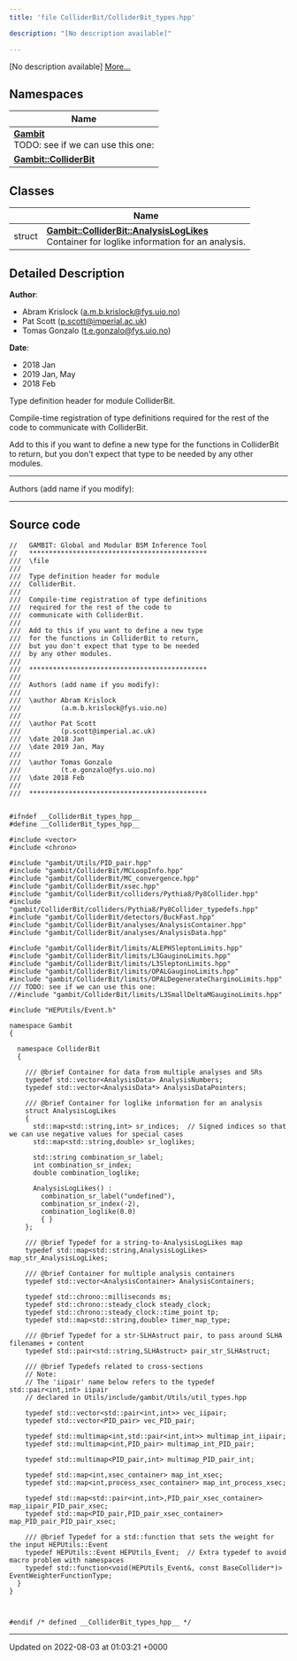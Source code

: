 ```yaml
---
title: 'file ColliderBit/ColliderBit_types.hpp'

description: "[No description available]"

---
```







[No description available] [More...](#detailed-description)

## Namespaces

| Name           |
| -------------- |
| **[Gambit](/documentation/code/main/namespaces/namespacegambit/)** <br>TODO: see if we can use this one:  |
| **[Gambit::ColliderBit](/documentation/code/main/namespaces/namespacegambit_1_1colliderbit/)**  |

## Classes

|                | Name           |
| -------------- | -------------- |
| struct | **[Gambit::ColliderBit::AnalysisLogLikes](/documentation/code/main/classes/structgambit_1_1colliderbit_1_1analysisloglikes/)** <br>Container for loglike information for an analysis.  |

## Detailed Description


**Author**: 

  * Abram Krislock ([a.m.b.krislock@fys.uio.no](mailto:a.m.b.krislock@fys.uio.no))
  * Pat Scott ([p.scott@imperial.ac.uk](mailto:p.scott@imperial.ac.uk)) 
  * Tomas Gonzalo ([t.e.gonzalo@fys.uio.no](mailto:t.e.gonzalo@fys.uio.no)) 


**Date**: 

  * 2018 Jan 
  * 2019 Jan, May
  * 2018 Feb


Type definition header for module ColliderBit.

Compile-time registration of type definitions required for the rest of the code to communicate with ColliderBit.

Add to this if you want to define a new type for the functions in ColliderBit to return, but you don't expect that type to be needed by any other modules.



------------------

Authors (add name if you modify):



------------------




## Source code

```
//   GAMBIT: Global and Modular BSM Inference Tool
//   *********************************************
///  \file
///
///  Type definition header for module
///  ColliderBit.
///
///  Compile-time registration of type definitions
///  required for the rest of the code to
///  communicate with ColliderBit.
///
///  Add to this if you want to define a new type
///  for the functions in ColliderBit to return,
///  but you don't expect that type to be needed
///  by any other modules.
///
///  *********************************************
///
///  Authors (add name if you modify):
///
///  \author Abram Krislock
///          (a.m.b.krislock@fys.uio.no)
///
///  \author Pat Scott
///          (p.scott@imperial.ac.uk)
///  \date 2018 Jan
///  \date 2019 Jan, May
///
///  \author Tomas Gonzalo
///          (t.e.gonzalo@fys.uio.no)
///  \date 2018 Feb
///
///  *********************************************


#ifndef __ColliderBit_types_hpp__
#define __ColliderBit_types_hpp__

#include <vector>
#include <chrono>

#include "gambit/Utils/PID_pair.hpp"
#include "gambit/ColliderBit/MCLoopInfo.hpp"
#include "gambit/ColliderBit/MC_convergence.hpp"
#include "gambit/ColliderBit/xsec.hpp"
#include "gambit/ColliderBit/colliders/Pythia8/Py8Collider.hpp"
#include "gambit/ColliderBit/colliders/Pythia8/Py8Collider_typedefs.hpp"
#include "gambit/ColliderBit/detectors/BuckFast.hpp"
#include "gambit/ColliderBit/analyses/AnalysisContainer.hpp"
#include "gambit/ColliderBit/analyses/AnalysisData.hpp"

#include "gambit/ColliderBit/limits/ALEPHSleptonLimits.hpp"
#include "gambit/ColliderBit/limits/L3GauginoLimits.hpp"
#include "gambit/ColliderBit/limits/L3SleptonLimits.hpp"
#include "gambit/ColliderBit/limits/OPALGauginoLimits.hpp"
#include "gambit/ColliderBit/limits/OPALDegenerateCharginoLimits.hpp"
/// TODO: see if we can use this one:
//#include "gambit/ColliderBit/limits/L3SmallDeltaMGauginoLimits.hpp"

#include "HEPUtils/Event.h"

namespace Gambit
{

  namespace ColliderBit
  {

    /// @brief Container for data from multiple analyses and SRs
    typedef std::vector<AnalysisData> AnalysisNumbers;
    typedef std::vector<AnalysisData*> AnalysisDataPointers;

    /// @brief Container for loglike information for an analysis
    struct AnalysisLogLikes
    {
      std::map<std::string,int> sr_indices;  // Signed indices so that we can use negative values for special cases
      std::map<std::string,double> sr_loglikes;

      std::string combination_sr_label;
      int combination_sr_index;
      double combination_loglike;

      AnalysisLogLikes() :
        combination_sr_label("undefined"),
        combination_sr_index(-2),
        combination_loglike(0.0)
        { }
    };

    /// @brief Typedef for a string-to-AnalysisLogLikes map
    typedef std::map<std::string,AnalysisLogLikes> map_str_AnalysisLogLikes;

    /// @brief Container for multiple analysis containers
    typedef std::vector<AnalysisContainer> AnalysisContainers;

    typedef std::chrono::milliseconds ms;
    typedef std::chrono::steady_clock steady_clock;
    typedef std::chrono::steady_clock::time_point tp;
    typedef std::map<std::string,double> timer_map_type;

    /// @brief Typedef for a str-SLHAstruct pair, to pass around SLHA filenames + content
    typedef std::pair<std::string,SLHAstruct> pair_str_SLHAstruct;

    /// @brief Typedefs related to cross-sections 
    // Note: 
    // The 'iipair' name below refers to the typedef std::pair<int,int> iipair 
    // declared in Utils/include/gambit/Utils/util_types.hpp

    typedef std::vector<std::pair<int,int>> vec_iipair;
    typedef std::vector<PID_pair> vec_PID_pair;

    typedef std::multimap<int,std::pair<int,int>> multimap_int_iipair;
    typedef std::multimap<int,PID_pair> multimap_int_PID_pair;

    typedef std::multimap<PID_pair,int> multimap_PID_pair_int;

    typedef std::map<int,xsec_container> map_int_xsec;
    typedef std::map<int,process_xsec_container> map_int_process_xsec;

    typedef std::map<std::pair<int,int>,PID_pair_xsec_container> map_iipair_PID_pair_xsec;
    typedef std::map<PID_pair,PID_pair_xsec_container> map_PID_pair_PID_pair_xsec;

    /// @brief Typedef for a std::function that sets the weight for the input HEPUtils::Event
    typedef HEPUtils::Event HEPUtils_Event;  // Extra typedef to avoid macro problem with namespaces
    typedef std::function<void(HEPUtils_Event&, const BaseCollider*)> EventWeighterFunctionType;
  }
}



#endif /* defined __ColliderBit_types_hpp__ */
```


-------------------------------

Updated on 2022-08-03 at 01:03:21 +0000
